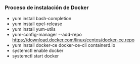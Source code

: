 ### Proceso de instalación de Docker

  - yum install bash-completion
  - yum install epel-release
  - yum install yum-utils
  - yum-config-manager --add-repo https://download.docker.com/linux/centos/docker-ce.repo
  - yum install docker-ce docker-ce-cli containerd.io
  - systemctl enable docker
  - systemctl start docker

